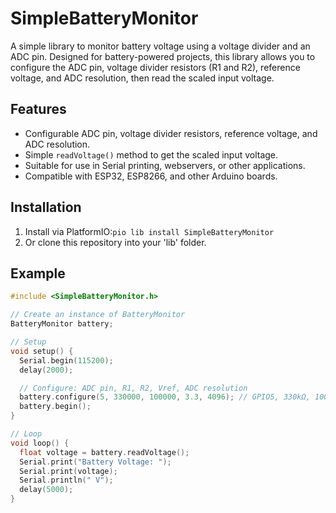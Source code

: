 # SimpleBatteryMonitor

A simple library to monitor battery voltage using a voltage divider and an ADC pin. Designed for battery-powered projects, this library allows you to configure the ADC pin, voltage divider resistors (R1 and R2), reference voltage, and ADC resolution, then read the scaled input voltage.

## Features
- Configurable ADC pin, voltage divider resistors, reference voltage, and ADC resolution.
- Simple `readVoltage()` method to get the scaled input voltage.
- Suitable for use in Serial printing, webservers, or other applications.
- Compatible with ESP32, ESP8266, and other Arduino boards.

## Installation
1. Install via PlatformIO:`pio lib install SimpleBatteryMonitor`
2. Or clone this repository into your 'lib' folder.

## Example
```cpp
#include <SimpleBatteryMonitor.h>

// Create an instance of BatteryMonitor
BatteryMonitor battery;

// Setup
void setup() {
  Serial.begin(115200);
  delay(2000);

  // Configure: ADC pin, R1, R2, Vref, ADC resolution
  battery.configure(5, 330000, 100000, 3.3, 4096); // GPIO5, 330kΩ, 100kΩ, 3.3V, 12-bit
  battery.begin();
}

// Loop
void loop() {
  float voltage = battery.readVoltage();
  Serial.print("Battery Voltage: ");
  Serial.print(voltage);
  Serial.println(" V");
  delay(5000);
}